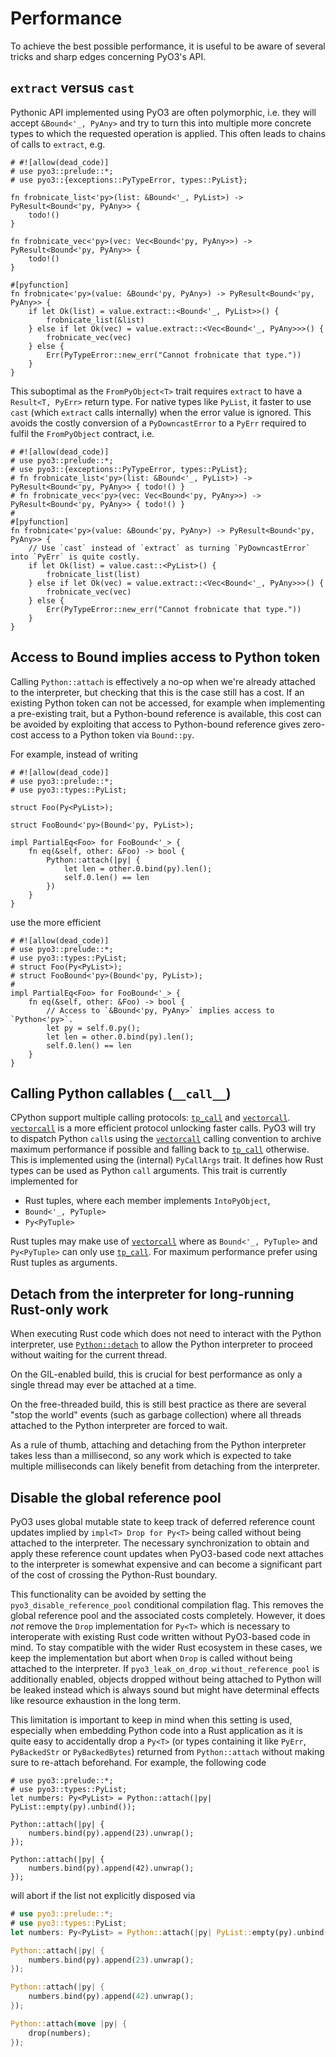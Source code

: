 # Performance

To achieve the best possible performance, it is useful to be aware of several tricks and sharp edges concerning PyO3's API.

## `extract` versus `cast`

Pythonic API implemented using PyO3 are often polymorphic, i.e. they will accept `&Bound<'_, PyAny>` and try to turn this into multiple more concrete types to which the requested operation is applied.
This often leads to chains of calls to `extract`, e.g.

```rust,no_run
# #![allow(dead_code)]
# use pyo3::prelude::*;
# use pyo3::{exceptions::PyTypeError, types::PyList};

fn frobnicate_list<'py>(list: &Bound<'_, PyList>) -> PyResult<Bound<'py, PyAny>> {
    todo!()
}

fn frobnicate_vec<'py>(vec: Vec<Bound<'py, PyAny>>) -> PyResult<Bound<'py, PyAny>> {
    todo!()
}

#[pyfunction]
fn frobnicate<'py>(value: &Bound<'py, PyAny>) -> PyResult<Bound<'py, PyAny>> {
    if let Ok(list) = value.extract::<Bound<'_, PyList>>() {
        frobnicate_list(&list)
    } else if let Ok(vec) = value.extract::<Vec<Bound<'_, PyAny>>>() {
        frobnicate_vec(vec)
    } else {
        Err(PyTypeError::new_err("Cannot frobnicate that type."))
    }
}
```

This suboptimal as the `FromPyObject<T>` trait requires `extract` to have a `Result<T, PyErr>` return type.
For native types like `PyList`, it faster to use `cast` (which `extract` calls internally) when the error value is ignored.
This avoids the costly conversion of a `PyDowncastError` to a `PyErr` required to fulfil the `FromPyObject` contract, i.e.

```rust,no_run
# #![allow(dead_code)]
# use pyo3::prelude::*;
# use pyo3::{exceptions::PyTypeError, types::PyList};
# fn frobnicate_list<'py>(list: &Bound<'_, PyList>) -> PyResult<Bound<'py, PyAny>> { todo!() }
# fn frobnicate_vec<'py>(vec: Vec<Bound<'py, PyAny>>) -> PyResult<Bound<'py, PyAny>> { todo!() }
#
#[pyfunction]
fn frobnicate<'py>(value: &Bound<'py, PyAny>) -> PyResult<Bound<'py, PyAny>> {
    // Use `cast` instead of `extract` as turning `PyDowncastError` into `PyErr` is quite costly.
    if let Ok(list) = value.cast::<PyList>() {
        frobnicate_list(list)
    } else if let Ok(vec) = value.extract::<Vec<Bound<'_, PyAny>>>() {
        frobnicate_vec(vec)
    } else {
        Err(PyTypeError::new_err("Cannot frobnicate that type."))
    }
}
```

## Access to Bound implies access to Python token

Calling `Python::attach` is effectively a no-op when we're already attached to the interpreter, but checking that this is the case still has a cost.
If an existing Python token can not be accessed, for example when implementing a pre-existing trait, but a Python-bound reference is available, this cost can be avoided by exploiting that access to Python-bound reference gives zero-cost access to a Python token via `Bound::py`.

For example, instead of writing

```rust,no_run
# #![allow(dead_code)]
# use pyo3::prelude::*;
# use pyo3::types::PyList;

struct Foo(Py<PyList>);

struct FooBound<'py>(Bound<'py, PyList>);

impl PartialEq<Foo> for FooBound<'_> {
    fn eq(&self, other: &Foo) -> bool {
        Python::attach(|py| {
            let len = other.0.bind(py).len();
            self.0.len() == len
        })
    }
}
```

use the more efficient

```rust,no_run
# #![allow(dead_code)]
# use pyo3::prelude::*;
# use pyo3::types::PyList;
# struct Foo(Py<PyList>);
# struct FooBound<'py>(Bound<'py, PyList>);
#
impl PartialEq<Foo> for FooBound<'_> {
    fn eq(&self, other: &Foo) -> bool {
        // Access to `&Bound<'py, PyAny>` implies access to `Python<'py>`.
        let py = self.0.py();
        let len = other.0.bind(py).len();
        self.0.len() == len
    }
}
```

## Calling Python callables (`__call__`)

CPython support multiple calling protocols: [`tp_call`] and [`vectorcall`]. [`vectorcall`] is a more efficient protocol unlocking faster calls.
PyO3 will try to dispatch Python `call`s using the [`vectorcall`] calling convention to archive maximum performance if possible and falling back to [`tp_call`] otherwise.
This is implemented using the (internal) `PyCallArgs` trait.
It defines how Rust types can be used as Python `call` arguments.
This trait is currently implemented for

- Rust tuples, where each member implements `IntoPyObject`,
- `Bound<'_, PyTuple>`
- `Py<PyTuple>`

Rust tuples may make use of [`vectorcall`] where as `Bound<'_, PyTuple>` and `Py<PyTuple>` can only use [`tp_call`].
For maximum performance prefer using Rust tuples as arguments.

[`tp_call`]: https://docs.python.org/3/c-api/call.html#the-tp-call-protocol
[`vectorcall`]: https://docs.python.org/3/c-api/call.html#the-vectorcall-protocol

## Detach from the interpreter for long-running Rust-only work

When executing Rust code which does not need to interact with the Python interpreter, use [`Python::detach`] to allow the Python interpreter to proceed without waiting for the current thread.

On the GIL-enabled build, this is crucial for best performance as only a single thread may ever be attached at a time.

On the free-threaded build, this is still best practice as there are several "stop the world" events (such as garbage collection) where all threads attached to the Python interpreter are forced to wait.

As a rule of thumb, attaching and detaching from the Python interpreter takes less than a millisecond, so any work which is expected to take multiple milliseconds can likely benefit from detaching from the interpreter.

[`Python::detach`]: {{#PYO3_DOCS_URL}}/pyo3/marker/struct.Python.html#method.detach

## Disable the global reference pool

PyO3 uses global mutable state to keep track of deferred reference count updates implied by `impl<T> Drop for Py<T>` being called without being attached to the interpreter.
The necessary synchronization to obtain and apply these reference count updates when PyO3-based code next attaches to the interpreter is somewhat expensive and can become a significant part of the cost of crossing the Python-Rust boundary.

This functionality can be avoided by setting the `pyo3_disable_reference_pool` conditional compilation flag.
This removes the global reference pool and the associated costs completely.
However, it does _not_ remove the `Drop` implementation for `Py<T>` which is necessary to interoperate with existing Rust code written without PyO3-based code in mind.
To stay compatible with the wider Rust ecosystem in these cases, we keep the implementation but abort when `Drop` is called without being attached to the interpreter.
If `pyo3_leak_on_drop_without_reference_pool` is additionally enabled, objects dropped without being attached to Python will be leaked instead which is always sound but might have determinal effects like resource exhaustion in the long term.

This limitation is important to keep in mind when this setting is used, especially when embedding Python code into a Rust application as it is quite easy to accidentally drop a `Py<T>` (or types containing it like `PyErr`, `PyBackedStr` or `PyBackedBytes`) returned from `Python::attach` without making sure to re-attach beforehand.
For example, the following code

```rust,ignore
# use pyo3::prelude::*;
# use pyo3::types::PyList;
let numbers: Py<PyList> = Python::attach(|py| PyList::empty(py).unbind());

Python::attach(|py| {
    numbers.bind(py).append(23).unwrap();
});

Python::attach(|py| {
    numbers.bind(py).append(42).unwrap();
});
```

will abort if the list not explicitly disposed via

```rust
# use pyo3::prelude::*;
# use pyo3::types::PyList;
let numbers: Py<PyList> = Python::attach(|py| PyList::empty(py).unbind());

Python::attach(|py| {
    numbers.bind(py).append(23).unwrap();
});

Python::attach(|py| {
    numbers.bind(py).append(42).unwrap();
});

Python::attach(move |py| {
    drop(numbers);
});
```
